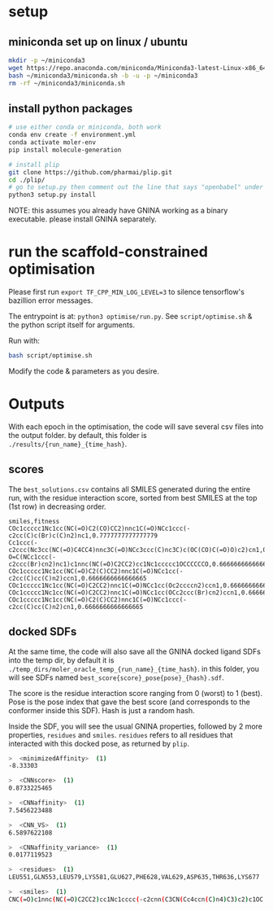 # setup

## miniconda set up on linux / ubuntu
```bash
mkdir -p ~/miniconda3
wget https://repo.anaconda.com/miniconda/Miniconda3-latest-Linux-x86_64.sh -O ~/miniconda3/miniconda.sh
bash ~/miniconda3/miniconda.sh -b -u -p ~/miniconda3
rm -rf ~/miniconda3/miniconda.sh
```

## install python packages
```bash
# use either conda or miniconda, both work
conda env create -f environment.yml
conda activate moler-env
pip install molecule-generation

# install plip
git clone https://github.com/pharmai/plip.git
cd ./plip/
# go to setup.py then comment out the line that says "openbabel" under install_requires (should be around line 23)
python3 setup.py install
```

NOTE: this assumes you already have GNINA working as a binary executable. please install GNINA separately.


# run the scaffold-constrained optimisation
Please first run `export TF_CPP_MIN_LOG_LEVEL=3` to silence tensorflow's bazillion error messages. 

The entrypoint is at: `python3 optimise/run.py`. See `script/optimise.sh` & the python script itself for arguments.

Run with:
```bash
bash script/optimise.sh
```

Modify the code & parameters as you desire.

# Outputs
With each epoch in the optimisation, the code will save several csv files into the output folder. by default, this folder is `./results/{run_name}_{time_hash}`.

## scores
The `best_solutions.csv` contains all SMILES generated during the entire run, with the residue interaction score, sorted from best SMILES at the top (1st row) in decreasing order.
```
smiles,fitness
COc1ccccc1Nc1cc(NC(=O)C2(CO)CC2)nnc1C(=O)NCc1ccc(-c2cc(C)c(Br)c(C)n2)nc1,0.7777777777777779
Cc1ccc(-c2ccc(Nc3cc(NC(=O)C4CC4)nnc3C(=O)NCc3ccc(C)nc3C)c(OC(CO)C(=O)O)c2)cn1,0.7777777777777779
O=C(NCc1ccc(-c2ccc(Br)cn2)nc1)c1nnc(NC(=O)C2CC2)cc1Nc1ccccc1OCCCCCCO,0.6666666666666665
COc1ccccc1Nc1cc(NC(=O)C2(C)CC2)nnc1C(=O)NCc1cc(-c2cc(C)cc(C)n2)ccn1,0.6666666666666665
COc1ccccc1Nc1cc(NC(=O)C2CC2)nnc1C(=O)NCc1cc(Oc2ccccn2)ccn1,0.6666666666666665
COc1ccccc1Nc1cc(NC(=O)C2CC2)nnc1C(=O)NCc1cc(OCc2ccc(Br)cn2)ccn1,0.6666666666666665
COc1ccccc1Nc1cc(NC(=O)C2(C)CC2)nnc1C(=O)NCc1ccc(-c2cc(C)cc(C)n2)cn1,0.6666666666666665
```

## docked SDFs

At the same time, the code will also save all the GNINA docked ligand SDFs into the temp dir, by default it is `./temp_dirs/moler_oracle_temp_{run_name}_{time_hash}`. in this folder, you will see SDFs named `best_score{score}_pose{pose}_{hash}.sdf`. 

The score is the residue interaction score ranging from 0 (worst) to 1 (best). Pose is the pose index that gave the best score (and corresponds to the conformer inside this SDF). Hash is just a random hash.

Inside the SDF, you will see the usual GNINA properties, followed by 2 more properties, `residues` and `smiles`.
`residues` refers to all residues that interacted with this docked pose, as returned by `plip`.

```bash
>  <minimizedAffinity>  (1) 
-8.33303

>  <CNNscore>  (1) 
0.8733225465

>  <CNNaffinity>  (1) 
7.5456223488

>  <CNN_VS>  (1) 
6.5897622108

>  <CNNaffinity_variance>  (1) 
0.0177119523

>  <residues>  (1) 
LEU551,GLN553,LEU579,LYS581,GLU627,PHE628,VAL629,ASP635,THR636,LYS677

>  <smiles>  (1) 
CNC(=O)c1nnc(NC(=O)C2CC2)cc1Nc1cccc(-c2cnn(C3CN(Cc4ccn(C)n4)C3)c2)c1OC

```
